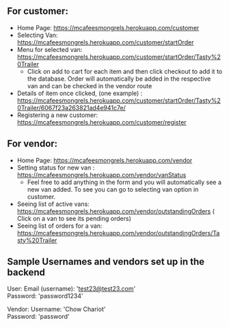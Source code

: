 
## For customer: 
  - Home Page: https://mcafeesmongrels.herokuapp.com/customer
  - Selecting Van: https://mcafeesmongrels.herokuapp.com/customer/startOrder
  - Menu for selected van: https://mcafeesmongrels.herokuapp.com/customer/startOrder/Tasty%20Trailer
    - Click on add to cart for each item and then click checkout to add it to the database. Order will automatically be added in the respective van and can be checked in the vendor route
  - Details of item once clicked, (one example) : https://mcafeesmongrels.herokuapp.com/customer/startOrder/Tasty%20Trailer/6067f23a263821ad4e941c7e/
  - Registering a new customer: https://mcafeesmongrels.herokuapp.com/customer/register

## For vendor: 
  - Home Page: https://mcafeesmongrels.herokuapp.com/vendor
  - Setting status for new van : https://mcafeesmongrels.herokuapp.com/vendor/vanStatus
    - Feel free to add anything in the form and you will automatically see a new van added. To see you can go to selecting van option in customer. 
  - Seeing list of active vans: https://mcafeesmongrels.herokuapp.com/vendor/outstandingOrders ( Click on a van to see its pending orders) 
  - Seeing list of orders for a van: https://mcafeesmongrels.herokuapp.com/vendor/outstandingOrders/Tasty%20Trailer


## Sample Usernames and vendors set up in the backend 
User: 
Email (username): 'test23@test23.com'  <br/>
Password: 'password1234' 

Vendor: 
Username: 'Chow Chariot' <br/>
Password: 'password' 
